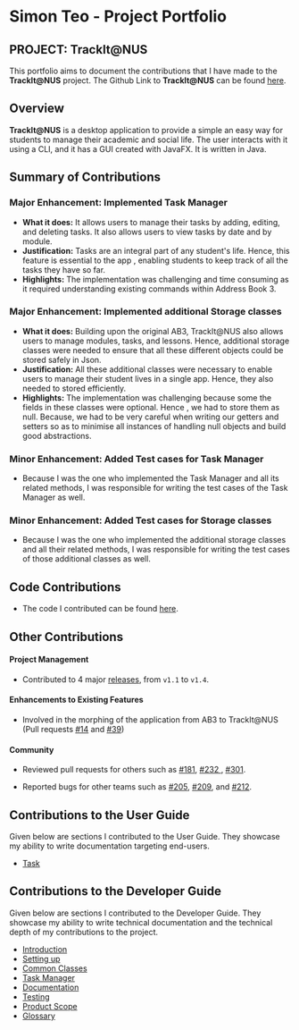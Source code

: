 # Simon Teo - Project Portfolio

## PROJECT: TrackIt@NUS

This portfolio aims to document the contributions that I have made to the **TrackIt@NUS** project. The Github Link to
 **TrackIt@NUS** can be found [here](https://github.com/AY2021S1-CS2103T-W13-4/tp).
 
## Overview

**TrackIt@NUS** is a desktop application to provide a simple an easy way for students to manage their academic and
 social life. The user interacts with it using a CLI, and it has a GUI created with JavaFX. It is written in Java.

## Summary of Contributions

### Major Enhancement: Implemented Task Manager

* **What it does:** It allows users to manage their tasks by adding, editing, and deleting tasks. It also allows
 users to view tasks by date and by module.
* **Justification:** Tasks are an integral part of any student's life. Hence, this feature is essential to the app
, enabling students to keep track of all the tasks they have so far.
* **Highlights:** The implementation was challenging and time consuming as it required understanding existing commands within Address Book 3.

### Major Enhancement: Implemented additional Storage classes

* **What it does:** Building upon the original AB3, TrackIt@NUS also allows users to manage modules, tasks, and
 lessons. Hence, additional storage classes were needed to ensure that all these different objects could be stored
  safely in Json.
* **Justification:** All these additional classes were necessary to enable users to manage their student lives in a
 single app. Hence, they also needed to stored efficiently.
* **Highlights:** The implementation was challenging because some the fields in these classes were optional. Hence
, we had to store them as null. Because, we had to be very careful when writing our getters and setters so as to
 minimise all instances of handling null objects and build good abstractions.

### Minor Enhancement: Added Test cases for Task Manager

* Because I was the one who implemented the Task Manager and all its related methods, I was responsible for writing the
 test cases of the Task Manager as well.
 
### Minor Enhancement: Added Test cases for Storage classes

* Because I was the one who implemented the additional storage classes and all their related methods, I was responsible
 for writing the test cases of those additional classes as well.

## Code Contributions

* The code I contributed can be found [here](https://nus-cs2103-ay2021s1.github.io/tp-dashboard/#breakdown=true&search=simonteozw&sort=groupTitle&sortWithin=title&since=2020-08-14&timeframe=commit&mergegroup=&groupSelect=groupByRepos&checkedFileTypes=docs~functional-code~test-code~other&tabOpen=false).

## Other Contributions

#### Project Management

* Contributed to 4 major [releases](https://github.com/AY2021S1-CS2103T-W13-4/tp/releases), from `v1.1` to `v1.4`.

#### Enhancements to Existing Features

* Involved in the morphing of the application from AB3 to TrackIt@NUS (Pull requests [#14](https://github.com/AY2021S1-CS2103T-W13-4/tp/pull/14) 
and [#39](https://github.com/AY2021S1-CS2103T-W13-4/tp/pull/39))

#### Community

* Reviewed pull requests for others such as [#181](https://github.com/AY2021S1-CS2103T-W13-4/tp/pull/181), [#232
](https://github.com/AY2021S1-CS2103T-W13-4/tp/pull/232), [#301](https://github.com/AY2021S1-CS2103T-W13-4/tp/pull/301).

* Reported bugs for other teams such as [#205](https://github.com/AY2021S1-CS2103T-W17-1/tp/issues/205), [#209](https://github.com/AY2021S1-CS2103T-W17-1/tp/issues/209), 
and [#212](https://github.com/AY2021S1-CS2103T-W17-1/tp/issues/212).

## Contributions to the User Guide

Given below are sections I contributed to the User Guide. They showcase my ability to write documentation targeting end-users.

* [Task](https://github.com/AY2021S1-CS2103T-W13-4/tp/blob/master/docs/UserGuide.md#task)

## Contributions to the Developer Guide

Given below are sections I contributed to the Developer Guide. They showcase my ability to write technical documentation and the technical depth of my contributions to the project.

* [Introduction](https://github.com/AY2021S1-CS2103T-W13-4/tp/blob/master/docs/DeveloperGuide.md#introduction)
* [Setting up](https://github.com/AY2021S1-CS2103T-W13-4/tp/blob/master/docs/DeveloperGuide.md#setup)
* [Common Classes](https://github.com/AY2021S1-CS2103T-W13-4/tp/blob/master/docs/DeveloperGuide.md#common)
* [Task Manager](https://github.com/AY2021S1-CS2103T-W13-4/tp/blob/master/docs/DeveloperGuide.md#task-manager)
* [Documentation](https://github.com/AY2021S1-CS2103T-W13-4/tp/blob/master/docs/DeveloperGuide.md#documentation)
* [Testing](https://github.com/AY2021S1-CS2103T-W13-4/tp/blob/master/docs/DeveloperGuide.md#testing)
* [Product Scope](https://github.com/AY2021S1-CS2103T-W13-4/tp/blob/master/docs/DeveloperGuide.md#appendix-a-product-scope-)
* [Glossary](https://github.com/AY2021S1-CS2103T-W13-4/tp/blob/master/docs/DeveloperGuide.md#appendix-e-glossary-)
